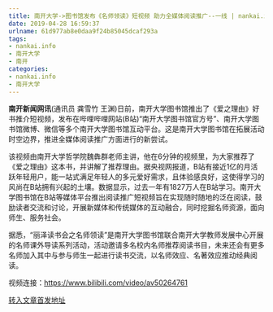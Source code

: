 ```yaml
---
title: 南开大学->图书馆发布《名师领读》短视频 助力全媒体阅读推广--一线 | nankai.info
date: 2019-04-28 16:59:37
urlname: 61d977ab8e0daa9f24b85045dcaf293a
tags: 
- nankai.info
- 南开大学
- 南开
categories:
- nankai.info
- 南开大学
---
```


**南开新闻网讯**(通讯员 龚雪竹 王渊)日前，南开大学图书馆推出了《爱之理由》好书推介短视频，发布在哔哩哔哩网站(B站)“南开大学图书馆官方号”、南开大学图书馆微博、微信等多个南开大学图书馆互动平台。这是南开大学图书馆在拓展活动时空边界，推进全媒体阅读推广方面进行的新尝试。

该视频由南开大学哲学院魏犇群老师主讲，他在6分钟的视频里，为大家推荐了《爱之理由》这本书，并讲解了推荐理由。据央视网报道，B站有接近1亿的月活跃年轻用户，能一站式满足年轻人的多元爱好需求，且体验感良好，这使得学习的风尚在B站拥有兴起的土壤。数据显示，过去一年有1827万人在B站学习。南开大学图书馆在B站等媒体平台推出阅读推广短视频旨在实现随时随地的泛在阅读，鼓励读者交流和讨论，开展新媒体和传统媒体的互动融合，同时挖掘名师资源，面向师生、服务社会。

据悉，“丽泽读书会之名师领读”是南开大学图书馆联合南开大学教师发展中心开展的名师课外导读系列活动，活动邀请多名校内名师推荐阅读书目，未来还会有更多名师加入其中与参与师生一起进行读书交流，以名师效应、名著效应推动经典阅读。

视频连接：https://www.bilibili.com/video/av50264761

[转入文章首发地址](http://news.nankai.edu.cn/zhxw/system/2019/04/26/000447235.shtml)